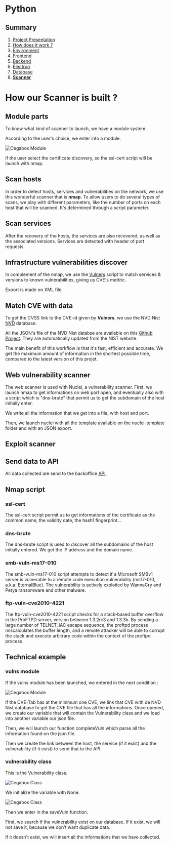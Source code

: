 # Python

## Summary

1. [Project Presentation](project.html)
2. [How does it work ?](working.html)
3. [Environment](env.html)
4. [Frontend](front.html)
5. [Backend](back.html)
6. [Electron](electron.html)
7. [Database](database.html)
8. [**Scanner**](scanner.html)

# How our Scanner is built ?

## Module parts

To know what kind of scanner to launch, we have a module system.

According to the user's choice, we enter into a module.

![Cegabox Module](https://cebago.github.io/Cegabox/img/cegabox-vulnerability-module.png)

If the user select the certificate discovery, so the ssl-cert script will be launch with nmap. 

## Scan hosts

In order to detect hosts, services and vulnerabilities on the network, we use this wonderful scanner that is **nmap**.
To allow users to do several types of scans, we play with different parameters, like the number of ports on each host that will be scanned. It's determined through a script parameter.

## Scan services

After the recovery of the hosts, the services are also recovered, as well as the associated versions. Services are detected with header of port requests.

## Infrastructure vulnerabilities discover

In complement of the nmap, we use the [Vulners](https://vulners.com/) script to match services & versions to known vulnerabilities, giving us CVE's mettric.  

Export is made on XML file.

## Match CVE with data

To get the CVSS link to the CVE-id given by **Vulners**, we use the NVD Nist [NVD](https://nvd.nist.gov/) database.

All the JSON's file of the NVD Nist databse are available on this [Github Project](https://github.com/olbat/nvdcve.git). They are automatically updated from the NIST website.

The main benefit of this workflow is that it's fast, efficient and accurate. We get the maximum amount of information in the shortest possible time, compared to the latest version of this projet.

## Web vulnerability scanner

The web scanner is used with Nuclei, a vulnerability scanner.
First, we launch nmap to get informations on web port open, and eventually also with a script which is "dns-brute" that permit us to get the subdomain of the host initially enter.

We write all the information that we get into a file, with host and port.

Then, we launch nuclei with all the template available on the nuclei-template folder and with an JSON export.

## Exploit scanner


## Send data to API
All data collected are send to the backoffice [API](back.html).

## Nmap script

### ssl-cert

The ssl-cert script permit us to get informations of the certificate as the common name, the validity date, the hash1 fingerprint...

### dns-brute

The dns-brute script is used to discover all the subdomains of the host initially entered. We get the IP address and the domain name.

### smb-vuln-ms17-010

The smb-vuln-ms17-010 script attempts to detect if a Microsoft SMBv1 server is vulnerable to a remote code execution vulnerability (ms17-010, a.k.a. EternalBlue). The vulnerability is actively exploited by WannaCry and Petya ransomware and other malware.

### ftp-vuln-cve2010-4221

The ftp-vuln-cve2010-4221 script checks for a stack-based buffer overflow in the ProFTPD server, version between 1.3.2rc3 and 1.3.3b. By sending a large number of TELNET_IAC escape sequence, the proftpd process miscalculates the buffer length, and a remote attacker will be able to corrupt the stack and execute arbitrary code within the context of the proftpd process .

## Technical example

### vulns module

If the vulns module has been launched, we entered in the next condition :

![Cegabox Module](https://cebago.github.io/Cegabox/img/cegabox-vulnerability-module-vulns.png)

If the CVE-Tab has at the minimum one CVE, we link that CVE with de NVD Nist database to get the CVE file that has all the informations.
Once opened, we create our variable that will contain the Vulnerability class and we load into another variable our json file.

Then, we will launch our function completeVuln which parse all the information found on the json file.

Then we create the link between the host, the service (if it exist) and the vulnerability (if it exist) to send that to the API.

### vulnerability class

This is the Vulnerability class.

![Cegabox Class](https://cebago.github.io/Cegabox/img/cegabox-vulnerability-class.png)

We initialize the variable with None.

![Cegabox Class](https://cebago.github.io/Cegabox/img/cegabox-vulnerability-class-savevuln.png)

Then we enter in the saveVuln function.

First, we search if the vulnerability exist on our database.
If it exist, we will not save it, because we don't want duplicate data.

If it doesn't exist, we will insert all the informations that we have collected.